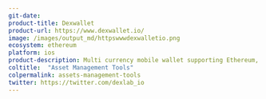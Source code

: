 ```yaml
---
git-date: 
product-title: Dexwallet
product-url: https://www.dexwallet.io/
image: /images/output_md/httpswwwdexwalletio.png
ecosystem: ethereum
platform: ios
product-description: Multi currency mobile wallet supporting Ethereum, xDai, POA, with interfaces to the Ethereum DeFi products. [Interview with Nicola Di Marco, founder of Dexwallet](/dexwallet)
coltitle:  "Asset Management Tools"
colpermalink: assets-management-tools
twitter: https://twitter.com/dexlab_io
---
```

